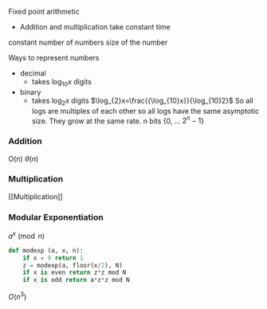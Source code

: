 Fixed point arithmetic
- Addition and multiplication take constant time

constant number of numbers
size of the number

Ways to represent numbers
- decimal
	- takes $\log_{10}x$ digits
- binary
	- takes $\log_{2}x$ digits
$\log_{2}x=\frac{{\log_{10}x}}{\log_{10}2}$
So all logs are multiples of each other so all logs have the same asymptotic size. They grow at the same rate.
n bits {0, ... $2^{n}-1$}

### Addition
O(n)
$\theta(n)$
### Multiplication
[[Multiplication]]

### Modular Exponentiation
$a^x\pmod n$
```python
def modexp (a, x, n):
	if x = 9 return 1
	z = modexp(a, floor(x/2), N)
	if x is even return z*z mod N
	if x is odd return a*z*z mod N
```
$O(n^3)$